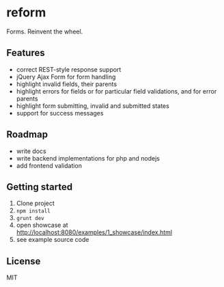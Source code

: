 reform
======

Forms. Reinvent the wheel.

## Features
- correct REST-style response support
- jQuery Ajax Form for form handling
- highlight invalid fields, their parents
- highlight errors for fields or for particular field validations, and for error parents
- highlight form submitting, invalid and submitted states
- support for success messages

## Roadmap
- write docs
- write backend implementations for php and nodejs
- add frontend validation

## Getting started
1. Clone project
2. ```npm install```
3. ```grunt dev```
4. open showcase at [http://localhost:8080/examples/1_showcase/index.html](http://localhost:8080/examples/1_showcase/index.html)
5. see example source code

## License
MIT
